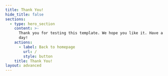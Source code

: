 ```yaml
---
title: Thank You!
hide_title: false
sections:
  - type: hero_section
    content: >-
      Thank you for testing this template. We hope you like it. Have a great
      day!
    actions:
      - label: Back to homepage
        url: /
        style: button
    title: Thank You!
layout: advanced
---
```

